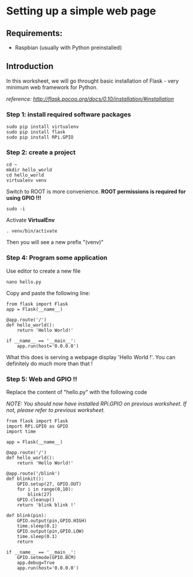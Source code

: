 # Setting up a simple web page

## Requirements:

- Raspbian (usually with Python preinstalled)

## Introduction

In this worksheet, we will go throught basic installation of Flask - very minimum web framework for Python.

*reference: http://flask.pocoo.org/docs/0.10/installation/#installation*

### Step 1: install required software packages

```
sudo pip install virtualenv
sudo pip install flask
sudo pip install RPi.GPIO
```



### Step 2: create a project

```
cd ~
mkdir hello_world
cd hello_world
virtualenv venv
```

Switch to ROOT is more convenience. **ROOT permissions is required for using GPIO !!!**

```
sudo -i
```

Activate **VirtualEnv**

```
. venv/bin/activate
```

Then you will see a new prefix "(venv)"

### Step 4: Program some application

Use editor to create a new file

```
nano hello.py

```

Copy and paste the following line:

```
from flask import Flask
app = Flask(__name__)

@app.route('/')
def hello_world():
    return 'Hello World!'

if __name__ == '__main__':
    app.run(host='0.0.0.0')
```

What this does is serving a webpage display 'Hello World !'. You can definitely do much more than that !


### Step 5: Web and GPIO !!

Replace the content of "hello.py" with the following code

*NOTE: You should now have installed RPi.GPIO on previous worksheet. If not, please refer to previous worksheet.*


```
from flask import Flask
import RPi.GPIO as GPIO
import time

app = Flask(__name__)

@app.route('/')
def hello_world():
    return 'Hello World!'

@app.route('/blink')
def blinkit():
    GPIO.setup(27, GPIO.OUT)
    for i in range(0,10):
        blink(27)
    GPIO.cleanup()
    return 'blink blink !'

def blink(pin):
    GPIO.output(pin,GPIO.HIGH)
    time.sleep(0.1)
    GPIO.output(pin,GPIO.LOW)
    time.sleep(0.1)
    return

if __name__ == '__main__':
    GPIO.setmode(GPIO.BCM)
    app.debug=True
    app.run(host='0.0.0.0')

```